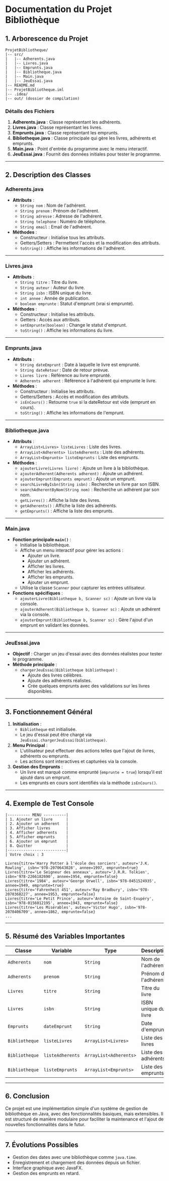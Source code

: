 # Documentation du Projet Bibliothèque

## 1. **Arborescence du Projet**

```
ProjetBibliotheque/
|-- src/
|   |-- Adherents.java
|   |-- Livres.java
|   |-- Emprunts.java
|   |-- Bibliotheque.java
|   |-- Main.java
|   |-- JeuEssai.java
|-- README.md
|-- ProjetBibliotheque.iml
|-- .idea/
|-- out/ (dossier de compilation)
```

### **Détails des Fichiers**
1. **Adherents.java** : Classe représentant les adhérents.
2. **Livres.java** : Classe représentant les livres.
3. **Emprunts.java** : Classe représentant les emprunts.
4. **Bibliotheque.java** : Classe principale qui gère les livres, adhérents et emprunts.
5. **Main.java** : Point d'entrée du programme avec le menu interactif.
6. **JeuEssai.java** : Fournit des données initiales pour tester le programme.

---

## 2. **Description des Classes**

### **Adherents.java**
- **Attributs** :
    - `String nom` : Nom de l'adhérent.
    - `String prenom` : Prénom de l'adhérent.
    - `String adresse` : Adresse de l'adhérent.
    - `String telephone` : Numéro de téléphone.
    - `String email` : Email de l'adhérent.
- **Méthodes** :
    - Constructeur : Initialise tous les attributs.
    - Getters/Setters : Permettent l'accès et la modification des attributs.
    - `toString()` : Affiche les informations de l'adhérent.

---

### **Livres.java**
- **Attributs** :
    - `String titre` : Titre du livre.
    - `String auteur` : Auteur du livre.
    - `String isbn` : ISBN unique du livre.
    - `int annee` : Année de publication.
    - `boolean emprunte` : Statut d'emprunt (vrai si emprunté).
- **Méthodes** :
    - Constructeur : Initialise les attributs.
    - Getters : Accès aux attributs.
    - `setEmprunte(boolean)` : Change le statut d'emprunt.
    - `toString()` : Affiche les informations du livre.

---

### **Emprunts.java**
- **Attributs** :
    - `String dateEmprunt` : Date à laquelle le livre est emprunté.
    - `String dateRetour` : Date de retour prévue.
    - `Livres livre` : Référence au livre emprunté.
    - `Adherents adherent` : Référence à l'adhérent qui emprunte le livre.
- **Méthodes** :
    - Constructeur : Initialise les attributs.
    - Getters/Setters : Accès et modification des attributs.
    - `isEnCours()` : Retourne `true` si la dateRetour est vide (emprunt en cours).
    - `toString()` : Affiche les informations de l'emprunt.

---

### **Bibliotheque.java**
- **Attributs** :
    - `ArrayList<Livres> listeLivres` : Liste des livres.
    - `ArrayList<Adherents> listeAdherents` : Liste des adhérents.
    - `ArrayList<Emprunts> listeEmprunts` : Liste des emprunts.
- **Méthodes** :
    - `ajouterLivre(Livres livre)` : Ajoute un livre à la bibliothèque.
    - `ajouterAdherent(Adherents adherent)` : Ajoute un adhérent.
    - `ajouterEmprunt(Emprunts emprunt)` : Ajoute un emprunt.
    - `searchLivreByIsbn(String isbn)` : Recherche un livre par son ISBN.
    - `searchAdherentByNom(String nom)` : Recherche un adhérent par son nom.
    - `getLivres()` : Affiche la liste des livres.
    - `getAdherents()` : Affiche la liste des adhérents.
    - `getEmprunts()` : Affiche la liste des emprunts.

---

### **Main.java**
- **Fonction principale `main()`** :
    - Initialise la bibliothèque.
    - Affiche un menu interactif pour gérer les actions :
        - Ajouter un livre.
        - Ajouter un adhérent.
        - Afficher les livres.
        - Afficher les adhérents.
        - Afficher les emprunts.
        - Ajouter un emprunt.
    - Utilise la classe `Scanner` pour capturer les entrées utilisateur.
- **Fonctions spécifiques** :
    - `ajouterLivre(Bibliotheque b, Scanner sc)` : Ajoute un livre via la console.
    - `ajouterAdherent(Bibliotheque b, Scanner sc)` : Ajoute un adhérent via la console.
    - `ajouterEmprunt(Bibliotheque b, Scanner sc)` : Gère l'ajout d'un emprunt en validant les données.

---

### **JeuEssai.java**
- **Objectif** : Charger un jeu d'essai avec des données réalistes pour tester le programme.
- **Méthode principale** :
    - `chargerJeuEssai(Bibliotheque bibliotheque)` :
        - Ajoute des livres célèbres.
        - Ajoute des adhérents réalistes.
        - Crée quelques emprunts avec des validations sur les livres disponibles.

---

## 3. **Fonctionnement Général**
1. **Initialisation** :
    - `Bibliotheque` est initialisée.
    - Le jeu d'essai peut être chargé via `JeuEssai.chargerJeuEssai(bibliotheque)`.
2. **Menu Principal** :
    - L'utilisateur peut effectuer des actions telles que l'ajout de livres, adhérents ou emprunts.
    - Les actions sont interactives et capturées via la console.
3. **Gestion des Emprunts** :
    - Un livre est marqué comme emprunté (`emprunte = true`) lorsqu'il est ajouté dans un emprunt.
    - Les emprunts en cours sont identifiés via la méthode `isEnCours()`.

---

## 4. **Exemple de Test Console**

```
|---------- MENU ----------|
| 1. Ajouter un livre      |
| 2. Ajouter un adherent   |
| 3. Afficher livres       |
| 4. Afficher adherents    |
| 5. Afficher emprunts     |
| 6. Ajouter un emprunt    |
| 8. Quitter               |
|--------------------------|
| Votre choix : 3

Livres{titre='Harry Potter à l'école des sorciers', auteur='J.K. Rowling', isbn='978-2070643028', annee=1997, emprunte=true}
Livres{titre='Le Seigneur des anneaux', auteur='J.R.R. Tolkien', isbn='978-2266182690', annee=1954, emprunte=false}
Livres{titre='1984', auteur='George Orwell', isbn='978-0451524935', annee=1949, emprunte=true}
Livres{titre='Fahrenheit 451', auteur='Ray Bradbury', isbn='978-2070368227', annee=1953, emprunte=false}
Livres{titre='Le Petit Prince', auteur='Antoine de Saint-Exupéry', isbn='978-0156012195', annee=1943, emprunte=false}
Livres{titre='Les Misérables', auteur='Victor Hugo', isbn='978-2070406709', annee=1862, emprunte=false}
...
```

---

## 5. **Résumé des Variables Importantes**
| **Classe**     | **Variable**     | **Type**               | **Description**      |
|----------------|------------------|------------------------|----------------------|
| `Adherents`    | `nom`            | `String`               | Nom de l'adhérent    |
| `Adherents`    | `prenom`         | `String`               | Prénom de l'adhérent |
| `Livres`       | `titre`          | `String`               | Titre du livre       |
| `Livres`       | `isbn`           | `String`               | ISBN unique du livre |
| `Emprunts`     | `dateEmprunt`    | `String`               | Date d'emprunt       |
| `Bibliotheque` | `listeLivres`    | `ArrayList<Livres>`    | Liste des livres     |
| `Bibliotheque` | `listeAdherents` | `ArrayList<Adherents>` | Liste des adhérents  |
| `Bibliotheque` | `listeEmprunts`  | `ArrayList<Emprunts>`  | Liste des emprunts   |

---

## 6. **Conclusion**
Ce projet est une implémentation simple d'un système de gestion de bibliothèque en Java, avec des fonctionnalités basiques, mais extensibles. Il est structuré de manière modulaire pour faciliter la maintenance et l'ajout de nouvelles fonctionnalités dans le futur.

---

## 7. **Évolutions Possibles**
- Gestion des dates avec une bibliothèque comme `java.time`.
- Enregistrement et chargement des données depuis un fichier.
- Interface graphique avec JavaFX.
- Gestion des emprunts en retard.
